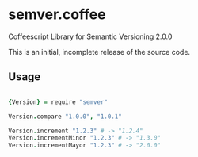 semver.coffee
=============

Coffeescript Library for Semantic Versioning 2.0.0

This is an initial, incomplete release of the source code.

Usage
-----

````coffeescript

{Version} = require "semver"

Version.compare "1.0.0", "1.0.1"

Version.increment "1.2.3" # -> "1.2.4"
Version.incrementMinor "1.2.3" # -> "1.3.0"
Version.incrementMayor "1.2.3" # -> "2.0.0"

````
